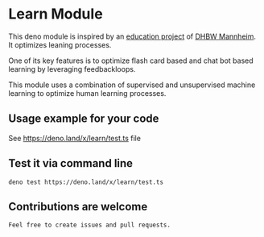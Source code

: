 # Learn Module

This deno module is inspired by an [education project](https://github.com/fancy-flashcard/ffc) of 
[DHBW Mannheim](https://www.mannheim.dhbw.de/startseite). It optimizes leaning processes.

One of its key features is to optimize flash card based and chat bot based learning by leveraging feedbackloops.  

This module uses a combination of supervised and unsupervised machine learning to optimize human learning processes.


## Usage example for your code

See https://deno.land/x/learn/test.ts file


## Test it via command line
```
deno test https://deno.land/x/learn/test.ts
```

## Contributions are welcome
```
Feel free to create issues and pull requests. 
```